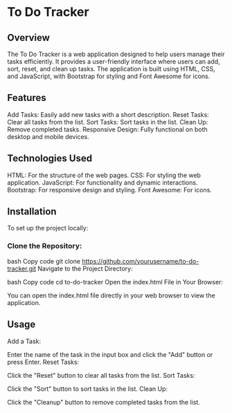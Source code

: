 # To Do Tracker
## Overview
The To Do Tracker is a web application designed to help users manage their tasks efficiently. It provides a user-friendly interface where users can add, sort, reset, and clean up tasks. The application is built using HTML, CSS, and JavaScript, with Bootstrap for styling and Font Awesome for icons.

## Features
Add Tasks: Easily add new tasks with a short description.
Reset Tasks: Clear all tasks from the list.
Sort Tasks: Sort tasks in the list.
Clean Up: Remove completed tasks.
Responsive Design: Fully functional on both desktop and mobile devices.
## Technologies Used
HTML: For the structure of the web pages.
CSS: For styling the web application.
JavaScript: For functionality and dynamic interactions.
Bootstrap: For responsive design and styling.
Font Awesome: For icons.
## Installation
To set up the project locally:

### Clone the Repository:

bash
Copy code
git clone https://github.com/yourusername/to-do-tracker.git
Navigate to the Project Directory:

bash
Copy code
cd to-do-tracker
Open the index.html File in Your Browser:

You can open the index.html file directly in your web browser to view the application.

## Usage
Add a Task:

Enter the name of the task in the input box and click the "Add" button or press Enter.
Reset Tasks:

Click the "Reset" button to clear all tasks from the list.
Sort Tasks:

Click the "Sort" button to sort tasks in the list.
Clean Up:

Click the "Cleanup" button to remove completed tasks from the list.
